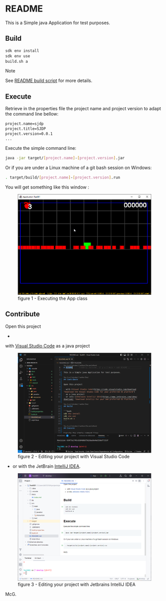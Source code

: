 # README

This is a Simple java Application for test purposes.

## Build

```bash
sdk env install
sdk env use
build.sh a
```

> [!NOTE]
> See [README build script](build.readme.md) for more details.

## Execute

Retrieve in the properties file the project name and project version to adapt the command line bellow:

```properties
project.name=sjdp
project.title=SJDP
project.version=0.0.1
...
```

Execute the simple command line:

```bash
java -jar target/[project.name]-[project.version].jar
```

Or if you are under a Linux machine of a git bash session on Windows:

```bash
. target/build/[project.name]-[project.version].run
```

You will get something like this window :

<figure>
  <img src="docs/images/capture-test-001.png" alt="Executing the App class"/>
  <figcaption>figure 1 - Executing the App class</figcaption>
</figure>

## Contribute

Open this project

-
with [Visual Studio Code](https://code.visualstudio.com/download "Download the Visual Studio Code for your preferred OS platform")
as a java project

<figure>
  <img src="docs/images/capture-editing-with-vscode.png" alt="Editing your project with Visual Studio Code"/>
  <figcaption>figure 2 - Editing your project with Visual Studio Code</figcaption>
</figure>

- or with the
  JetBrain [IntelliJ IDEA](https://www.jetbrains.com/idea/download/ "Download IntelliJ for your own preferred OS Platform").

<figure>
  <img src="docs/images/capture-editing-with-intellij.png" alt="Editing your project with Jetbrains IntelliJ IDEA"/>
  <figcaption>figure 3 - Editing your project with Jetbrains IntelliJ IDEA</figcaption>
</figure>

McG.
